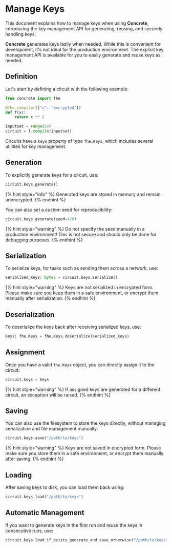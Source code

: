# Manage Keys
This document explains how to manage keys when using **Concrete**, introducing the key management API for generating, reusing, and securely handling keys.

**Concrete** generates keys lazily when needed. While this is convenient for development, it's not ideal for the production environment. The explicit key management API is available for you to easily generate and reuse keys as needed.

## Definition

Let's start by defining a circuit with the following example:

```python
from concrete import fhe

@fhe.compiler({"x": "encrypted"})
def f(x):
    return x ** 2

inputset = range(10)
circuit = f.compile(inputset)
```

Circuits have a `keys` property of type `fhe.Keys`, which includes several utilities for key management.

## Generation

To explicitly generate keys for a circuit, use:

```python
circuit.keys.generate()
```

{% hint style="info" %}
Generated keys are stored in memory and remain unencrypted.
{% endhint %}

You can also set a custom seed for reproducibility:

```python
circuit.keys.generate(seed=420)
```

{% hint style="warning" %}
Do not specify the seed manually in a production environment! This is not secure and should only be done for debugging purposes.
{% endhint %}

## Serialization

To serialize keys, for tasks such as sending them across a network, use:


```python
serialized_keys: bytes = circuit.keys.serialize()
```

{% hint style="warning" %}
Keys are not serialized in encrypted form. Please make sure you keep them in a safe environment, or encrypt them manually after serialization.
{% endhint %}

## Deserialization

To deserialize the keys back after receiving serialized keys, use:

```python
keys: fhe.Keys = fhe.Keys.deserialize(serialized_keys)
```

## Assignment

Once you have a valid `fhe.Keys` object, you can directly assign it to the circuit:

```python
circuit.keys = keys
```

{% hint style="warning" %}
If assigned keys are generated for a different circuit, an exception will be raised.
{% endhint %}

## Saving

You can also use the filesystem to store the keys directly, without managing serialization and file management manually:

```python
circuit.keys.save("/path/to/keys")
```

{% hint style="warning" %}
Keys are not saved in encrypted form. Please make sure you store them in a safe environment, or encrypt them manually after saving.
{% endhint %}

## Loading

After saving keys to disk, you can load them back using:

```python
circuit.keys.load("/path/to/keys")
```

## Automatic Management

If you want to generate keys in the first run and reuse the keys in consecutive runs, use:

```python
circuit.keys.load_if_exists_generate_and_save_otherwise("/path/to/keys")
```
